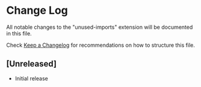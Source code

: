 # Change Log

All notable changes to the "unused-imports" extension will be documented in this file.

Check [Keep a Changelog](http://keepachangelog.com/) for recommendations on how to structure this file.

## [Unreleased]

- Initial release